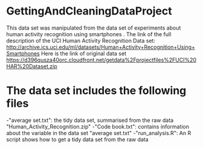 # GettingAndCleaningDataProject

This data set was manipulated from the data set of experiments about human activity recognition using smartphones .
The link of the full description of the UCI Human Activity Recognition Data set:
http://archive.ics.uci.edu/ml/datasets/Human+Activity+Recognition+Using+Smartphones
Here is the link of original data set
https://d396qusza40orc.cloudfront.net/getdata%2Fprojectfiles%2FUCI%20HAR%20Dataset.zip

The data set includes the following files
=============================
-"average set.txt": the tidy data set, summarised from the raw data "Human_Activity_Recognition.zip"
-"Code book.txt": contains information about the variable in the data set "average set.txt"
-"run_analysis.R": An R script shows how to get a tidy data set from the raw data
